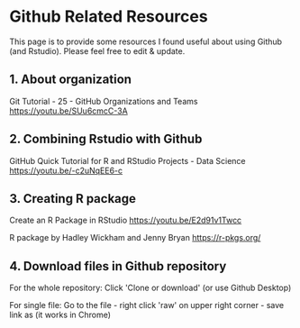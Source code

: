 # Github Related Resources

This page is to provide some resources I found useful about using Github (and Rstudio). Please feel free to edit & update. 

## 1. About organization

Git Tutorial - 25 - GitHub Organizations and Teams
https://youtu.be/SUu6cmcC-3A

## 2. Combining Rstudio with Github

GitHub Quick Tutorial for R and RStudio Projects - Data Science
https://youtu.be/-c2uNqEE6-c

## 3. Creating R package

Create an R Package in RStudio
https://youtu.be/E2d91v1Twcc

R package by Hadley Wickham and Jenny Bryan
https://r-pkgs.org/

## 4. Download files in Github repository

For the whole repository:
Click 'Clone or download' (or use Github Desktop)

For single file:
Go to the file - right click 'raw' on upper right corner - save link as (it works in Chrome)


